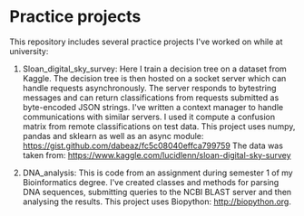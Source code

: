 # Practice projects
This repository includes several practice projects I've worked on while at university:

1. Sloan_digital_sky_survey: Here I train a decision tree on a dataset from Kaggle. The decision tree is then hosted on a socket server which can handle requests asynchronously. The server responds to bytestring messages and can return classifications from requests submitted as byte-encoded JSON strings. I've written a context manager to handle communications with similar servers. I used it compute a confusion matrix from remote classifications on test data. This project uses numpy, pandas and sklearn as well as an async module: https://gist.github.com/dabeaz/fc5c08040effca799759 
The data was taken from: https://www.kaggle.com/lucidlenn/sloan-digital-sky-survey

2. DNA_analysis: This is code from an assignment during semester 1 of my Bioinformatics degree. 
I've created classes and methods for parsing DNA sequences, submitting queries to the NCBI BLAST server and then analysing the results. This project uses Biopython: http://biopython.org.
